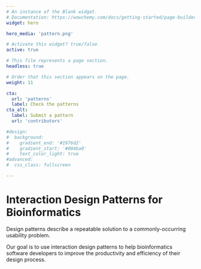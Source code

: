 ```yaml
---
# An instance of the Blank widget.
# Documentation: https://wowchemy.com/docs/getting-started/page-builder/
widget: hero

hero_media: 'pattern.png'

# Activate this widget? true/false
active: true

# This file represents a page section.
headless: true

# Order that this section appears on the page.
weight: 11

cta:
  url: 'patterns'
  label: Check the patterns
cta_alt:
  label: Submit a pattern
  url: 'contributors'

#design:
#  background:
#    gradient_end: '#1976d2'
#    gradient_start: '#004ba0'
#    text_color_light: true
#advanced:
#  css_class: fullscreen

---
```


# Interaction Design Patterns for Bioinformatics 

Design patterns describe a repeatable solution to a commonly-occurring usability problem.

Our goal is to use interaction design patterns to help bioinformatics software developers to improve the productivity and efficiency of their design process.
